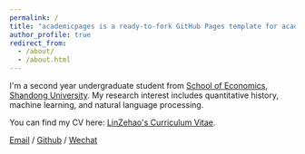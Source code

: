 ```yaml
---
permalink: /
title: "academicpages is a ready-to-fork GitHub Pages template for academic personal websites"
author_profile: true
redirect_from: 
  - /about/
  - /about.html
---
```

I'm a second year undergraduate student from [School of Economics](https://www.econ.sdu.edu.cn/), [Shandong University](https://www.sdu.edu.cn/). My research interest includes quantitative history, machine learning, and natural language processing.

You can find my CV here: [LinZehao's Curriculum Vitae](../assets/Curriculum_Vitae.pdf).

[Email](mailto:202210093@mail.sdu.edu.cn) / [Github](https://github.com/LIN-ZeHao) / [Wechat](../images/wechat.jpg)
